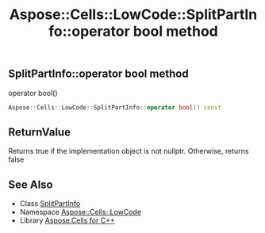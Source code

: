 ﻿---
title: Aspose::Cells::LowCode::SplitPartInfo::operator bool method
linktitle: operator bool
second_title: Aspose.Cells for C++ API Reference
description: 'Aspose::Cells::LowCode::SplitPartInfo::operator bool method. operator bool() in C++.'
type: docs
weight: 400
url: /cpp/aspose.cells.lowcode/splitpartinfo/operator_bool/
---
## SplitPartInfo::operator bool method


operator bool()

```cpp
Aspose::Cells::LowCode::SplitPartInfo::operator bool() const
```


## ReturnValue

Returns true if the implementation object is not nullptr. Otherwise, returns false

## See Also

* Class [SplitPartInfo](../)
* Namespace [Aspose::Cells::LowCode](../../)
* Library [Aspose.Cells for C++](../../../)
